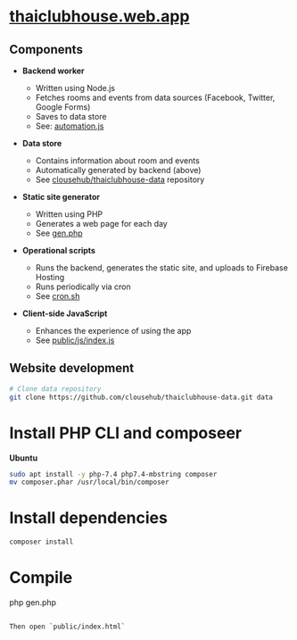 # [thaiclubhouse.web.app](https://thaiclubhouse.web.app)

## Components

- **Backend worker**
  - Written using Node.js
  - Fetches rooms and events from data sources (Facebook, Twitter, Google Forms)
  - Saves to data store
  - See: [automation.js](automation.js)

- **Data store**
  - Contains information about room and events
  - Automatically generated by backend (above)
  - See [clousehub/thaiclubhouse-data](https://github.com/clousehub/thaiclubhouse-data) repository

- **Static site generator**
  - Written using PHP
  - Generates a web page for each day
  - See [gen.php](gen.php)

- **Operational scripts**
  - Runs the backend, generates the static site, and uploads to Firebase Hosting
  - Runs periodically via cron
  - See [cron.sh](cron.sh)

- **Client-side JavaScript**
  - Enhances the experience of using the app
  - See [public/js/index.js](public/js/index.js)

## Website development

```sh
# Clone data repository
git clone https://github.com/clousehub/thaiclubhouse-data.git data

```
# Install PHP CLI and composeer

**Ubuntu**
``` sh
sudo apt install -y php-7.4 php7.4-mbstring composer
mv composer.phar /usr/local/bin/composer
```

# Install dependencies
```sh
composer install
```

# Compile
php gen.php
```

Then open `public/index.html`
